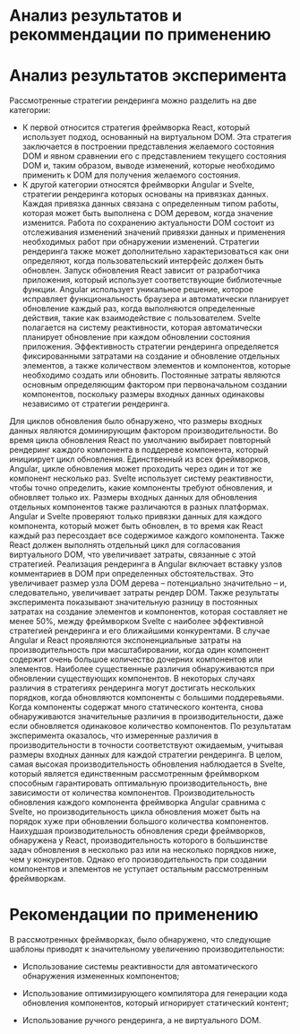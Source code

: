 # Анализ результатов и рекоммендации по применению

# Анализ результатов эксперимента
Рассмотренные стратегии рендеринга можно разделить на две категории:
- К первой относится стратегия фреймворка React, который использует подход, основанный на виртуальном DOM. Эта стратегия заключается в построении представления желаемого состояния DOM и явном сравнении его с представлением текущего состояния DOM и, таким образом, выводе изменений, которые необходимо применить к DOM для получения желаемого состояния.
- К другой категории относятся фреймворки Angular и Svelte, стратегии рендеринга которых основаны на привязках данных. Каждая привязка данных связана с определенным типом работы, которая может быть выполнена c DOM деревом, когда значение изменится. Работа по сохранению актуальности DOM состоит из отслеживания изменений значений привязки данных и применения необходимых работ при обнаружении изменений.
Стратегии рендеринга также может дополнительно характеризоваться как они определяют, когда пользовательский интерфейс должен быть обновлен. Запуск обновления React зависит от разработчика приложения, который использует соответствующие библиотечные функции. Angular использует уникальное решение, которое исправляет функциональность браузера и автоматически планирует обновление каждый раз, когда выполняются определенные действия, такие как взаимодействие с пользователем. Svelte полагается на систему реактивности, которая автоматически планирует обновление при каждом обновлении состояния приложения.
Эффективность стратегии рендеринга определяется фиксированными затратами на создание и обновление отдельных элементов, а также количеством элементов и компонентов, которые необходимо создать или
обновить. Постоянные затраты являются основным определяющим фактором при первоначальном создании компонентов, поскольку размеры входных данных одинаковы независимо от стратегии рендеринга.

Для циклов обновления было обнаружено, что размеры входных данных являются доминирующим фактором производительности. Во время цикла обновления React по умолчанию выбирает повторный рендеринг каждого компонента в поддереве компонента, который инициирует цикл обновления. Единственный из всех фреймворков, Angular, цикле обновления может проходить через один и тот же компонент несколько раз. Svelte использует систему реактивности, чтобы точно определить, какие компоненты требуют обновления, и обновляет только их.
Размеры входных данных для обновления отдельных компонентов также различаются в разных платформах. Angular и Svelte проверяют только привязки данных для каждого компонента, который может быть обновлен, в то время как React каждый раз пересоздает все содержимое каждого компонента. Также React должен выполнять отдельный цикл для согласования виртуального DOM, что увеличивает затраты, связанные с этой стратегией.
Реализация рендеринга в Angular включает вставку узлов комментариев в DOM при определенных обстоятельствах. Это увеличивает размер узла DOM дерева – потенциально значительно – и, следовательно, увеличивает затраты рендер DOM.
Также результаты эксперимента показывают значительную разницу в постоянных затратах на создание элементов и компонентов, которая составляет не менее 50%, между фреймворком Svelte с наиболее эффективной стратегией рендеринга и его ближайшими конкурентами. В случае Angular и React проявляются экспоненциальные затраты на производительность при масштабировании, когда один компонент содержит очень большое количество дочерних компонентов или элементов.
Наиболее существенные различия обнаруживаются при обновлении существующих компонентов. В некоторых случаях различия в стратегиях рендеринга могут достигать нескольких порядков, когда обновляются компоненты с большими поддеревьями.
Когда компоненты содержат много статического контента, снова обнаруживаются значительные различия в производительности, даже если обновляется одинаковое количество компонентов. По результатам эксперимента оказалось, что измеренные различия в производительности в точности соответствуют ожидаемым, учитывая размеры входных данных для каждой стратегии рендеринга.
В целом, самая высокая производительность обновления наблюдается в Svelte, который является единственным рассмотренным фреймворком способным гарантировать оптимальную производительность, вне зависимости от количества компонентов. Производительность обновления каждого компонента фреймворка Angular сравнима с Svelte, но производительность цикла обновления может быть на порядок хуже при обновлении большого количества компонентов. Наихудшая производительность обновления среди фреймворков, обнаружена у React, производительность которого в большинстве задач обновления в несколько раз или на несколько порядков ниже, чем у конкурентов. Однако его производительность при создании компонентов и элементов не уступает остальным рассмотренным фреймворкам.

# Рекомендации по применению
В рассмотренных фреймворках, было обнаружено, что следующие шаблоны приводят к значительному увеличению производительности:

- Использование системы реактивности для автоматического обнаружения измененных компонентов;

- Использование оптимизирующего компилятора для генерации кода обновления компонентов, который игнорирует статический контент;

- Использование ручного рендеринга, а не виртуального DOM.
